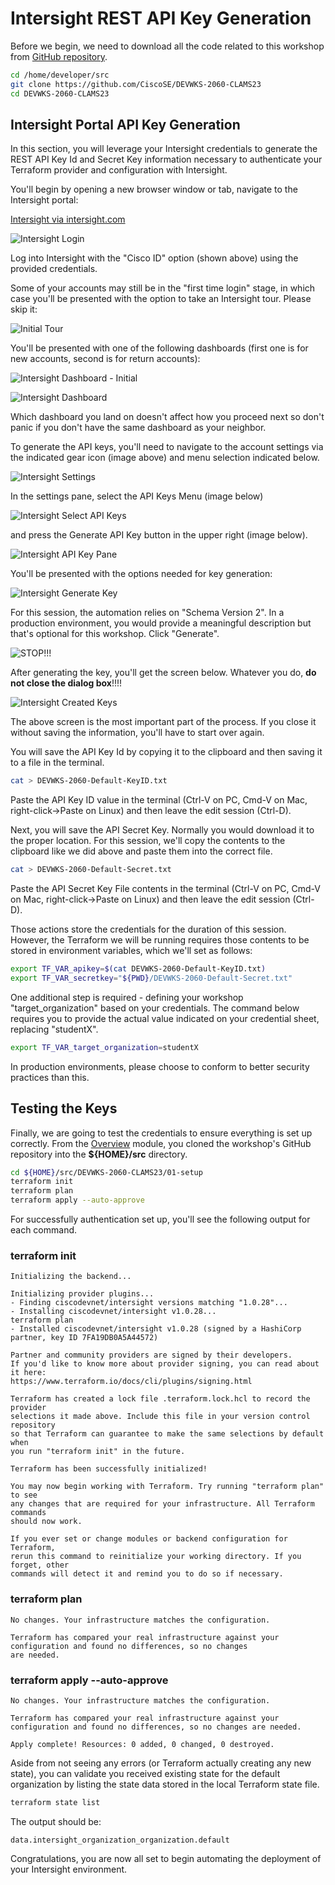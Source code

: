 # Intersight REST API Key Generation

Before we begin, we need to download all the code related to this workshop from [GitHub repository](https://github.com/CiscoSE/DEVWKS-2060-CLAMS23).

```bash
cd /home/developer/src
git clone https://github.com/CiscoSE/DEVWKS-2060-CLAMS23
cd DEVWKS-2060-CLAMS23
```

## Intersight Portal API Key Generation

In this section, you will leverage your Intersight credentials to generate the REST API Key Id and Secret Key information necessary to authenticate your Terraform provider and configuration with Intersight.

You'll begin by opening a new browser window or tab, navigate to the Intersight portal:

[Intersight via intersight.com](https://intersight.com)

![Intersight Login](./images/api-keys/00-intersight-login.png)

Log into Intersight with the "Cisco ID" option (shown above) using the provided credentials.

Some of your accounts may still be in the "first time login" stage, in which case you'll be presented with the option to take an Intersight tour.  Please skip it:

![Initial Tour](./images/api-keys/00a-intersight-initial-tour.png)

You'll be presented with one of the following dashboards (first one is for new accounts, second is for return accounts):

![Intersight Dashboard - Initial](./images/api-keys/01a-intersight-dashboard-initial.png)

![Intersight Dashboard](./images/api-keys/01-intersight-dashboard.png)

Which dashboard you land on doesn't affect how you proceed next so don't panic if you don't have the same dashboard as your neighbor.

To generate the API keys, you'll need to navigate to the account settings via the indicated gear icon (image above) and menu selection indicated below.

![Intersight Settings](./images/api-keys/02-intersight-system-dropdown.png)

In the settings pane, select the API Keys Menu (image below)

![Intersight Select API Keys](./images/api-keys/03-intersight-systems-pane.png)

and press the Generate API Key button in the upper right (image below).

![Intersight API Key Pane](./images/api-keys/04-intersight-api-keys-pane.png)

You'll be presented with the options needed for key generation:

![Intersight Generate Key](./images/api-keys/05-intersight-generate-api-keys.png)

For this session, the automation relies on "Schema Version 2". In a production environment, you would provide a meaningful description but that's optional for this workshop. Click "Generate".

![STOP!!!](./images/api-keys/cisco-alert.png)

After generating the key, you'll get the screen below. Whatever you do, **do not close the dialog box**!!!!

![Intersight Created Keys](./images/api-keys/06-intersight-generate-api-keys-created.png)

The above screen is the most important part of the process. If you close it without saving the information, you'll have to start over again.

You will save the API Key Id by copying it to the clipboard and then saving it to a file in the terminal.

```bash
cat > DEVWKS-2060-Default-KeyID.txt
```

Paste the API Key ID value in the terminal (Ctrl-V on PC, Cmd-V on Mac, right-click->Paste on Linux) and then leave the edit session (Ctrl-D).

Next, you will save the API Secret Key. Normally you would download it to the proper location. For this session, we'll copy the contents to the clipboard like we did above and paste them into the correct file.

```bash
cat > DEVWKS-2060-Default-Secret.txt
```

Paste the API Secret Key File contents in the terminal (Ctrl-V on PC, Cmd-V on Mac, right-click->Paste on Linux) and then leave the edit session (Ctrl-D).

Those actions store the credentials for the duration of this session. However, the Terraform we will be running requires those contents to be stored in environment variables, which we'll set as follows:

```bash
export TF_VAR_apikey=$(cat DEVWKS-2060-Default-KeyID.txt)
export TF_VAR_secretkey="${PWD}/DEVWKS-2060-Default-Secret.txt"
```

One additional step is required - defining your workshop "target_organization" based on your credentials. The command below requires you to provide the actual value indicated on your credential sheet, replacing "studentX".

```bash
export TF_VAR_target_organization=studentX
```

In production environments, please choose to conform to better security practices than this.

## Testing the Keys

Finally, we are going to test the credentials to ensure everything is set up correctly.  From the [Overview](./00-overview.md) module, you cloned the workshop's GitHub repository into the **${HOME}/src** directory.

```bash
cd ${HOME}/src/DEVWKS-2060-CLAMS23/01-setup
terraform init
terraform plan
terraform apply --auto-approve
```

For successfully authentication set up, you'll see the following output for each command.

### terraform init

```
Initializing the backend...

Initializing provider plugins...
- Finding ciscodevnet/intersight versions matching "1.0.28"...
- Installing ciscodevnet/intersight v1.0.28...
terraform plan
- Installed ciscodevnet/intersight v1.0.28 (signed by a HashiCorp partner, key ID 7FA19DB0A5A44572)

Partner and community providers are signed by their developers.
If you'd like to know more about provider signing, you can read about it here:
https://www.terraform.io/docs/cli/plugins/signing.html

Terraform has created a lock file .terraform.lock.hcl to record the provider
selections it made above. Include this file in your version control repository
so that Terraform can guarantee to make the same selections by default when
you run "terraform init" in the future.

Terraform has been successfully initialized!

You may now begin working with Terraform. Try running "terraform plan" to see
any changes that are required for your infrastructure. All Terraform commands
should now work.

If you ever set or change modules or backend configuration for Terraform,
rerun this command to reinitialize your working directory. If you forget, other
commands will detect it and remind you to do so if necessary.
```

### terraform plan

```
No changes. Your infrastructure matches the configuration.

Terraform has compared your real infrastructure against your configuration and found no differences, so no changes
are needed.
```

### terraform apply --auto-approve

```
No changes. Your infrastructure matches the configuration.

Terraform has compared your real infrastructure against your configuration and found no differences, so no changes are needed.

Apply complete! Resources: 0 added, 0 changed, 0 destroyed.
```

Aside from not seeing any errors (or Terraform actually creating any new state), you can validate you received existing state for the default organization by listing the state data stored in the local Terraform state file.

```bash
terraform state list
```

The output should be:

```
data.intersight_organization_organization.default
```

Congratulations, you are now all set to begin automating the deployment of your Intersight environment.
